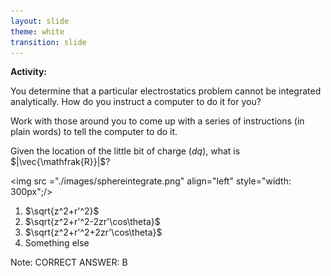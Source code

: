 ```yaml
---
layout: slide
theme: white
transition: slide
---
```


<section data-markdown>

**Activity:**

You determine that a particular electrostatics problem cannot be integrated analytically. How do you instruct a computer to do it for you?

Work with those around you to come up with a series of instructions (in plain words) to tell the computer to do it.

</section>

<section data-markdown>

Given the location of the little bit of charge ($dq$), what is $|\vec{\mathfrak{R}}|$?

<img src ="./images/sphereintegrate.png" align="left" style="width: 300px";/>


1. $\sqrt{z^2+r'^2}$
2. $\sqrt{z^2+r'^2-2zr'\cos\theta}$
3. $\sqrt{z^2+r'^2+2zr'\cos\theta}$
4. Something else

Note:
CORRECT ANSWER: B


</section>
